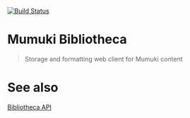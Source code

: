 [![Build Status](https://travis-ci.org/mumuki/mumuki-bibliotheca.svg?branch=master)](https://travis-ci.org/mumuki/mumuki-bibliotheca)

# Mumuki Bibliotheca
> Storage and formatting web client for Mumuki content

# See also

[Bibliotheca API](https://github.com/mumuki/mumuki-classroom-api)
